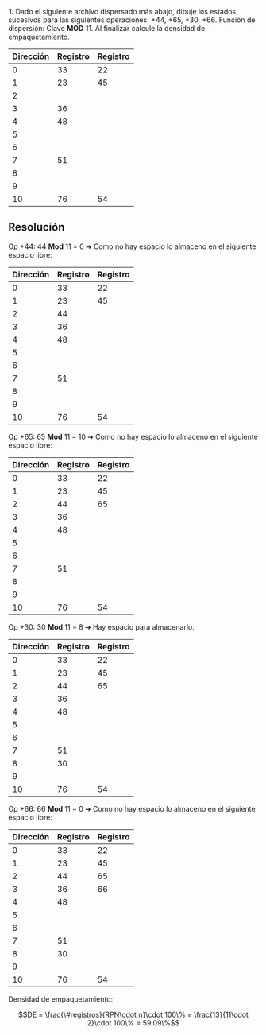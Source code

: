 **1.** Dado el siguiente archivo dispersado más abajo, dibuje los estados sucesivos para las
siguientes operaciones: +44, +65, +30, +66. Función de dispersión: Clave **MOD** 11. Al finalizar calcule la densidad de empaquetamiento.

| Dirección | Registro | Registro |
| --------- | -------- | -------- |
| 0         | 33       | 22       |
| 1         | 23       | 45       |
| 2         |          |          |
| 3         | 36       |          |
| 4         | 48       |          |
| 5         |          |          |
| 6         |          |          |
| 7         | 51       |          |
| 8         |          |          |
| 9         |          |          |
| 10        | 76       | 54       |

## Resolución

Op +44: 44 **Mod** 11 = 0 ➔ Como no hay espacio lo almaceno en el siguiente espacio libre:

| Dirección | Registro | Registro |
| --------- | -------- | -------- |
| 0         | 33       | 22       |
| 1         | 23       | 45       |
| 2         | 44       |          |
| 3         | 36       |          |
| 4         | 48       |          |
| 5         |          |          |
| 6         |          |          |
| 7         | 51       |          |
| 8         |          |          |
| 9         |          |          |
| 10        | 76       | 54       |

Op +65: 65 **Mod** 11 = 10 ➔ Como no hay espacio lo almaceno en el siguiente espacio libre:

| Dirección | Registro | Registro |
| --------- | -------- | -------- |
| 0         | 33       | 22       |
| 1         | 23       | 45       |
| 2         | 44       | 65       |
| 3         | 36       |          |
| 4         | 48       |          |
| 5         |          |          |
| 6         |          |          |
| 7         | 51       |          |
| 8         |          |          |
| 9         |          |          |
| 10        | 76       | 54       |

Op +30: 30 **Mod** 11 = 8 ➔ Hay espacio para almacenarlo.

| Dirección | Registro | Registro |
| --------- | -------- | -------- |
| 0         | 33       | 22       |
| 1         | 23       | 45       |
| 2         | 44       | 65       |
| 3         | 36       |          |
| 4         | 48       |          |
| 5         |          |          |
| 6         |          |          |
| 7         | 51       |          |
| 8         | 30       |          |
| 9         |          |          |
| 10        | 76       | 54       |

Op +66: 66 **Mod** 11 = 0 ➔ Como no hay espacio lo almaceno en el siguiente espacio libre:

| Dirección | Registro | Registro |
| --------- | -------- | -------- |
| 0         | 33       | 22       |
| 1         | 23       | 45       |
| 2         | 44       | 65       |
| 3         | 36       | 66       |
| 4         | 48       |          |
| 5         |          |          |
| 6         |          |          |
| 7         | 51       |          |
| 8         | 30       |          |
| 9         |          |          |
| 10        | 76       | 54       |

Densidad de empaquetamiento:

$$DE = \frac{\#registros}{RPN\cdot n}\cdot 100\% = \frac{13}{11\cdot 2}\cdot 100\% = 59.09\%$$
